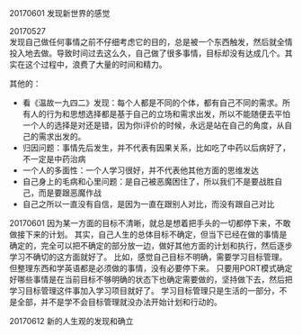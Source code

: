 20170601 发现新世界的感觉

20170527   
发现自己做任何事情之前不仔细考虑它的目的，总是被一个东西触发，然后就全情投入地去做。导致时间过去这么久，自己做了很多事情，目标却没有达成几个。其实在这个过程中，浪费了大量的时间和精力。

其他的：
* 看《温故一九四二》发现：每个人都是不同的个体，都有自己不同的需求。所有人的行为和思想选择都是基于自己的立场和需求出发，所以不能随便去平怕一个人的选择是对还是错，因为你i评价的时候，永远是站在自己的角度，从自己的需求出发的。
* 归因问题：事情先后发生，并不代表有因果关系，比如吃了中药以后病好了，不一定是中药治病
* 一个人的多面性：一个人学习很好，并不代表他其他方面的思维发达
* 自己身上的毛病和心里问题：是自己被恶魔困住了，所以我们不是要战胜自己，而是要跟恶魔作战
* 自己之所以一直没有自信，是因为一直在跟别人对比，而没有跟自己对比

20170601  因为某一方面的目标不清晰，就总是想着把手头的一切都停下来，不敢做接下来的计划。
其实，自己人生的总体目标不确定，但当下已经在做的事情是确定的，完全可以把不确定的部分放一边，做好其他方面的计划和执行，然后逐步学习不确切的这方面就好了。
比如，感觉自己目标不明确，需要学习目标管理。但整理东西和学英语都是必须做的事情，没有必要停下来。
只要用PORT模式确定好哪些事情是在当前目标不够明确的状态下也确定需要做的，坚持做下去，然后把学习目标管理这件事加入学习项目就好了。
学习目标管理只是生活的一部分，不是全部，并不是学不会目标管理就没办法开始计划和行动的。

20170612  新的人生观的发现和确立